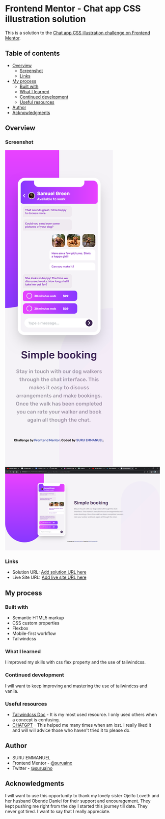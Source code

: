 # Frontend Mentor - Chat app CSS illustration solution

This is a solution to the [Chat app CSS illustration challenge on Frontend Mentor](https://www.frontendmentor.io/challenges/chat-app-css-illustration-O5auMkFqY).

## Table of contents

- [Overview](#overview)
  - [Screenshot](#screenshot)
  - [Links](#links)
- [My process](#my-process)
  - [Built with](#built-with)
  - [What I learned](#what-i-learned)
  - [Continued development](#continued-development)
  - [Useful resources](#useful-resources)
- [Author](#author)
- [Acknowledgments](#acknowledgments)


## Overview

### Screenshot

![Mobile](./Chat_app_mobile.png)
![Desktop](./Chat_app_desktop.png)

### Links

- Solution URL: [Add solution URL here](https://github.com/suruaino/Challenge7.git)
- Live Site URL: [Add live site URL here](https://suru-chat-app.netlify.app/)

## My process

### Built with
- Semantic HTML5 markup
- CSS custom properties
- Flexbox
- Mobile-first workflow
- Tailwindcss

### What I learned

I improved my skills with css flex property and the use of tailwindcss. 


### Continued development

I will want to keep improving and mastering the use of tailwindcss and vanila.

### Useful resources

- [Tailwindcss Doc](https://tailwindcss.com/) - It is my most used resource. I only used others when a concept is confusing.
- [CHATGPT](https://chat.openai.com/) - This helped me many times when am lost. I really liked it and will will advice those who haven't tried it to please do.

## Author

- SURU EMMANUEL
- Frontend Mentor - [@suruaino](https://www.frontendmentor.io/profile/suruaino)
- Twitter - [@suruaino](https://www.twitter.com/suruaino)


## Acknowledgments

I will want to use this opportunity to thank my lovely sister Ojeifo Loveth and her husband Obende Daniel for their support and encouragement. They kept pushing me right from the day I started this journey till date. They never got tired. I want to say that I really appreciate.
